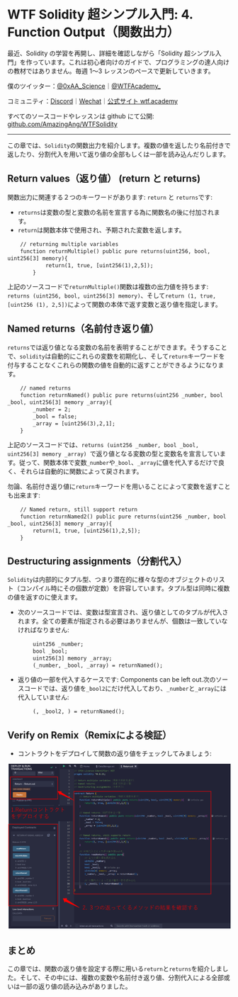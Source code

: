 # WTF Solidity 超シンプル入門: 4. Function Output（関数出力）

最近、Solidity の学習を再開し、詳細を確認しながら「Solidity 超シンプル入門」を作っています。これは初心者向けのガイドで、プログラミングの達人向けの教材ではありません。毎週 1〜3 レッスンのペースで更新していきます。

僕のツイッター：[@0xAA_Science](https://twitter.com/0xAA_Science)｜[@WTFAcademy\_](https://twitter.com/WTFAcademy_)

コミュニティ：[Discord](https://discord.gg/5akcruXrsk)｜[Wechat](https://docs.google.com/forms/d/e/1FAIpQLSe4KGT8Sh6sJ7hedQRuIYirOoZK_85miz3dw7vA1-YjodgJ-A/viewform?usp=sf_link)｜[公式サイト wtf.academy](https://wtf.academy)

すべてのソースコードやレッスンは github にて公開: [github.com/AmazingAng/WTFSolidity](https://github.com/AmazingAng/WTFSolidity)

-----

この章では、`Solidity`の関数出力を紹介します。複数の値を返したり名前付きで返したり、分割代入を用いて返り値の全部もしくは一部を読み込んだりします。

## Return values（返り値） (return と returns)
関数出力に関連する２つのキーワードがあります: `return` と `returns`です:
- `returns`は変数の型と変数の名前を宣言する為に関数名の後に付加されます。
- `return`は関数本体で使用され、予期された変数を返します。

```solidity
    // returning multiple variables
    function returnMultiple() public pure returns(uint256, bool, uint256[3] memory){
            return(1, true, [uint256(1),2,5]);
        }
```
上記のソースコードで`returnMultiple()`関数は複数の出力値を持ちます: `returns (uint256, bool, uint256[3] memory)`、そして`return (1, true, [uint256 (1), 2,5])`によって関数の本体で返す変数と返り値を指定します。

## Named returns（名前付き返り値）
`returns`では返り値となる変数の名前を表明することができます。そうすることで、`solidity`は自動的にこれらの変数を初期化し、そして`return`キーワードを付与することなくこれらの関数の値を自動的に返すことができるようになります。

```solidity
    // named returns
    function returnNamed() public pure returns(uint256 _number, bool _bool, uint256[3] memory _array){
        _number = 2;
        _bool = false; 
        _array = [uint256(3),2,1];
    }
```

上記のソースコードでは、`returns (uint256 _number, bool _bool, uint256[3] memory _array) `で返り値となる変数の型と変数名を宣言しています。従って、関数本体で変数`_number`や`_bool`、` _array `に値を代入するだけで良く、それらは自動的に関数によって戻されます。

勿論、名前付き返り値に`return`キーワードを用いることによって変数を返すことも出来ます:
```solidity
    // Named return, still support return
    function returnNamed2() public pure returns(uint256 _number, bool _bool, uint256[3] memory _array){
        return(1, true, [uint256(1),2,5]);
    }
```
## Destructuring assignments（分割代入）
`Solidity`は内部的にタプル型、つまり潜在的に様々な型のオブジェクトのリスト（コンパイル時にその個数が定数）を許容しています。タプル型は同時に複数の値を返すのに使えます。

- 次のソースコードでは、変数は型宣言され、返り値としてのタプルが代入されます。全ての要素が指定される必要はありませんが、個数は一致していなければなりません:
```solidity
        uint256 _number;
        bool _bool;
        uint256[3] memory _array;
        (_number, _bool, _array) = returnNamed();
```
- 返り値の一部を代入するケースです: Components can be left out.次のソースコードでは、返り値を` _bool2 `にだけ代入しており、` _number `と` _array `には代入していません:
```solidity
        (, _bool2, ) = returnNamed();
```

## Verify on Remix（Remixによる検証）
- コントラクトをデプロイして関数の返り値をチェックしてみましょう:

![](./img/4-1.png)


## まとめ
この章では、関数の返り値を設定する際に用いる`return`と`returns`を紹介しました。そして、その中には、複数の変数や名前付き返り値、分割代入による全部或いは一部の返り値の読み込みがありました。





